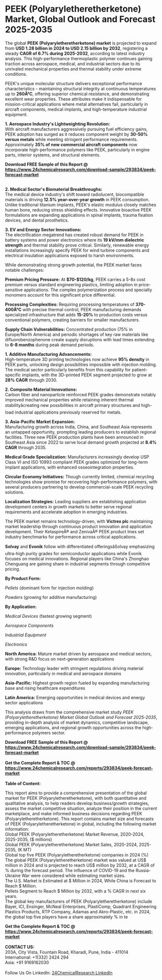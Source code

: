 <h1>PEEK (Polyaryletheretherketone) Market, Global Outlook and Forecast 2025-2035</h1><p>The global <strong>PEEK (Polyaryletheretherketone) market</strong> is projected to expand from <strong>USD 1.28 billion in 2024 to USD 2.15 billion by 2032</strong>, registering a steady <strong>CAGR of 6.7% during 2025-2032</strong>, according to latest industry analysis. This high-performance thermoplastic polymer continues gaining traction across aerospace, medical, and industrial sectors due to its unrivaled mechanical properties and thermal stability under extreme conditions.</p><p>PEEK's unique molecular structure delivers exceptional performance characteristics - maintaining structural integrity at continuous temperatures up to <strong>260Â°C</strong>, offering superior chemical resistance, and demonstrating excellent wear properties. These attributes make it indispensable for mission-critical applications where metal alternatives fail, particularly in aircraft components, medical implants, and high-temperature industrial equipment.</p><p><strong>1. Aerospace Industry's Lightweighting Revolution:</strong><br>
With aircraft manufacturers aggressively pursuing fuel efficiency gains, PEEK adoption has surged as it reduces component weight by <strong>30-50% versus metals</strong> while meeting stringent performance requirements. Approximately <strong>35% of new commercial aircraft components</strong> now incorporate high-performance polymers like PEEK, particularly in engine parts, interior systems, and structural elements.</p><div><b>Download FREE Sample of this Report @ 
            <a href="https://www.24chemicalresearch.com/download-sample/293834/peek-forecast-market">
            https://www.24chemicalresearch.com/download-sample/293834/peek-forecast-market</a></b></div><br><p><strong>2. Medical Sector's Biomaterial Breakthroughs:</strong><br>
The medical device industry's shift toward radiolucent, biocompatible materials is driving <strong>12.5% year-over-year growth</strong> in PEEK consumption. Unlike traditional titanium implants, PEEK's elastic modulus closely matches human bone, reducing stress shielding effects. Innovative bioactive PEEK formulations are expanding applications in spinal implants, trauma fixation devices, and dental prosthetics.</p><p><strong>3. EV and Energy Sector Innovations:</strong><br>
The electrification megatrend has created robust demand for PEEK in battery systems and power electronics where its <strong>19 kV/mm dielectric strength</strong> and thermal stability prove critical. Similarly, renewable energy installations increasingly specify PEEK for wind turbine components and electrical insulation applications exposed to harsh environments.</p><p>While demonstrating strong growth potential, the PEEK market faces notable challenges:</p><p><strong>Premium Pricing Pressure:</strong> At <strong>$70-$120/kg</strong>, PEEK carries a 5-8x cost premium versus standard engineering plastics, limiting adoption in price-sensitive applications. The complex polymerization process and specialty monomers account for this significant price differential.</p><p><strong>Processing Complexities:</strong> Requiring processing temperatures of <strong>370-400Â°C</strong> with precise thermal control, PEEK manufacturing demands specialized infrastructure that adds <strong>15-20%</strong> to production costs versus conventional polymers, creating barriers for smaller manufacturers.</p><p><strong>Supply Chain Vulnerabilities:</strong> Concentrated production (75% in Europe/North America) and periodic shortages of key raw materials like difluorobenzophenone create supply disruptions with lead times extending to <strong>6-8 months</strong> during peak demand periods.</p><p><strong>1. Additive Manufacturing Advancements:<br></strong>
High-temperature 3D printing technologies now achieve <strong>95% density</strong> in PEEK parts, unlocking design possibilities impossible with injection molding. The medical sector particularly benefits from this capability for patient-specific implants, with the 3D-printed PEEK segment projected to grow at <strong>28% CAGR</strong> through 2030.</p><p><strong>2. Composite Material Innovations:<br></strong>
Carbon fiber and nanoparticle reinforced PEEK grades demonstrate notably improved mechanical properties while retaining inherent thermal stabilityâcreating new possibilities in aircraft primary structures and high-load industrial applications previously reserved for metals.</p><p><strong>3. Asia-Pacific Market Expansion:<br></strong>
Manufacturing growth across India, China, and Southeast Asia represents an untapped opportunity, prompting leading producers to establish regional facilities. Three new PEEK production plants have been announced in Southeast Asia since 2022 to serve local demand growth projected at <strong>8.4% CAGR</strong> through 2035.</p><p><strong>Medical Grade Specialization:</strong> Manufacturers increasingly develop USP Class VI and ISO 10993 compliant PEEK grades optimized for long-term implant applications, with enhanced osseointegration properties.</p><p><strong>Circular Economy Initiatives:</strong> Though currently limited, chemical recycling technologies show promise for recovering high-performance polymers, with several producers partnering to develop commercial-scale PEEK recycling solutions.</p><p><strong>Localization Strategies:</strong> Leading suppliers are establishing application development centers in growth markets to better serve regional requirements and accelerate adoption in emerging industries.</p><p>The PEEK market remains technology-driven, with <strong>Victrex plc</strong> maintaining market leadership through continuous product innovation and application development. Their KetaspireÂ® and ZenivaÂ® PEEK product lines set industry benchmarks for performance across critical applications.</p><p><strong>Solvay</strong> and <strong>Evonik</strong> follow with differentiated offeringsâSolvay emphasizing ultra-high purity grades for semiconductor applications while Evonik focuses on medical innovations. Regional players like China's Zhonghao Chenguang are gaining share in industrial segments through competitive pricing.</p><p><strong>By Product Form:</strong></p><p><em>Pellets</em> (dominant form for injection molding)</p><p><em>Powders</em> (growing for additive manufacturing)</p><p><strong>By Application:</strong></p><p><em>Medical Devices</em> (fastest growing segment)</p><p><em>Aerospace Components</em></p><p><em>Industrial Equipment</em></p><p><em>Electronics</em></p><p><strong>North America:</strong> Mature market driven by aerospace and medical sectors, with strong R&amp;D focus on next-generation applications</p><p><strong>Europe:</strong> Technology leader with stringent regulations driving material innovation, particularly in medical and aerospace domains</p><p><strong>Asia-Pacific:</strong> Highest growth region fueled by expanding manufacturing base and rising healthcare expenditures</p><p><strong>Latin America:</strong> Emerging opportunities in medical devices and energy sector applications</p><p>This analysis draws from the comprehensive market study <em>PEEK (Polyaryletheretherketone) Market Global Outlook and Forecast 2025-2035</em>, providing in-depth analysis of market dynamics, competitive landscape, emerging applications, and regional growth opportunities across the high-performance polymers sector.</p><div><b>Download FREE Sample of this Report @ 
            <a href="https://www.24chemicalresearch.com/download-sample/293834/peek-forecast-market">
            https://www.24chemicalresearch.com/download-sample/293834/peek-forecast-market</a></b></div><br><div><b>Get the Complete Report & TOC @ 
            <a href="https://www.24chemicalresearch.com/reports/293834/peek-forecast-market">
            https://www.24chemicalresearch.com/reports/293834/peek-forecast-market</a></b></div><br>
            <b>Table of Content:</b><p>This report aims to provide a comprehensive presentation of the global market for PEEK (Polyaryletheretherketone), with both quantitative and qualitative analysis, to help readers develop business/growth strategies, assess the market competitive situation, analyze their position in the current marketplace, and make informed business decisions regarding PEEK (Polyaryletheretherketone). This report contains market size and forecasts of PEEK (Polyaryletheretherketone) in global, including the following market information:<br />
Global PEEK (Polyaryletheretherketone) Market Revenue, 2020-2024, 2025-2035, ($ millions)<br />
Global PEEK (Polyaryletheretherketone) Market Sales, 2020-2024, 2025-2035, (K MT)<br />
Global top five PEEK (Polyaryletheretherketone) companies in 2024 (%)<br />
The global PEEK (Polyaryletheretherketone) market was valued at US$ million in 2024 and is projected to reach US$ million by 2032, at a CAGR of % during the forecast period. The influence of COVID-19 and the Russia-Ukraine War were considered while estimating market sizes.<br />
The U.S. Market is Estimated at $ Million in 2024, While China is Forecast to Reach $ Million.<br />
Pellets Segment to Reach $ Million by 2032, with a % CAGR in next six years.<br />
The global key manufacturers of PEEK (Polyaryletheretherketone) include Bayer, ICI, Ensinger, McNeal Enterprises, PlastiComp, Quadrant Engineering Plastics Products, RTP Company, Adamas and Akro-Plastic, etc. in 2024, the global top five players have a share approximately % in te</p><div><b>Get the Complete Report & TOC @ 
            <a href="https://www.24chemicalresearch.com/reports/293834/peek-forecast-market">
            https://www.24chemicalresearch.com/reports/293834/peek-forecast-market</a></b></div><br><b>CONTACT US:</b><br>
            203A, City Vista, Fountain Road, Kharadi, Pune, India - 411014<br>
            International: +1(332) 2424 294<br>
            Asia: +91 9169162030 <br><br>
            Follow Us On LinkedIn: <a href="https://www.linkedin.com/company/24chemicalresearch/">24ChemicalResearch LinkedIn</a>